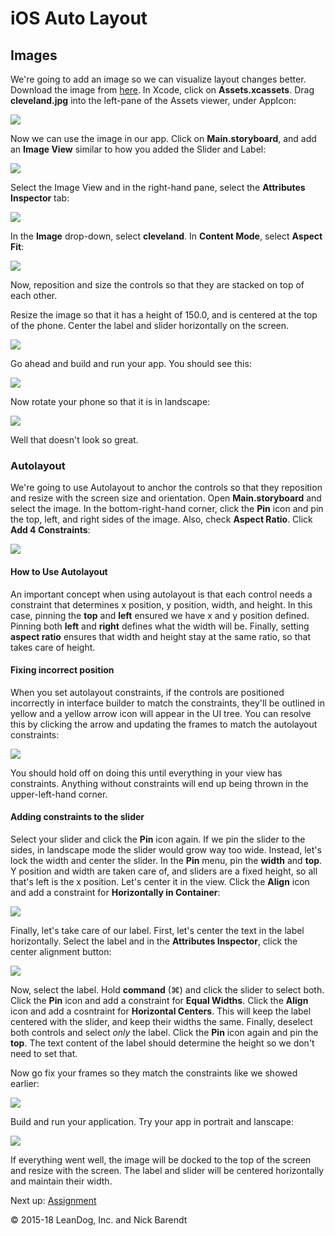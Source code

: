 # iOS Auto Layout

## Images

We're going to add an image so we can visualize layout changes better. Download the image from [here](Images/cleveland.jpg). In Xcode, click on **Assets.xcassets**. Drag **cleveland.jpg** into the left-pane of the Assets viewer, under AppIcon:

![](Images/assets_logo.png)

Now we can use the image in our app. Click on **Main.storyboard**, and add an **Image View** similar to how you added the Slider and Label:

![](Images/image_added.png)

Select the Image View and in the right-hand pane, select the **Attributes Inspector** tab:

![](Images/image_attributes.png)

In the **Image** drop-down, select **cleveland**. In **Content Mode**, select **Aspect Fit**:

![](Images/set_image_attributes.png)

Now, reposition and size the controls so that they are stacked on top of each other.

Resize the image so that it has a height of 150.0, and is centered at the top of the phone.
Center the label and slider horizontally on the screen.

![](Images/move_controls.gif)

Go ahead and build and run your app. You should see this:

![](Images/portrait.png)

Now rotate your phone so that it is in landscape:

![](Images/landscape.png)

Well that doesn't look so great. 

### Autolayout

We're going to use Autolayout to anchor the controls so that they reposition and resize with the screen size and orientation. Open **Main.storyboard** and select the image. In the bottom-right-hand corner, click the **Pin** icon and pin the top, left, and right sides of the image. Also, check **Aspect Ratio**. Click **Add 4 Constraints**:

![](Images/pin_image.gif)

#### How to Use Autolayout

An important concept when using autolayout is that each control needs a constraint that determines x position, y position, width, and height. In this case, pinning the **top** and **left** ensured we have x and y position defined. Pinning both **left** and **right** defines what the width will be. Finally, setting **aspect ratio** ensures that width and height stay at the same ratio, so that takes care of height.

#### Fixing incorrect position

When you set autolayout constraints, if the controls are positioned incorrectly in interface builder to match the constraints, they'll be outlined in yellow and a yellow arrow icon will appear in the UI tree. You can resolve this by clicking the arrow and updating the frames to match the autolayout constraints:

![](Images/updating_frames.gif)

You should hold off on doing this until everything in your view has constraints. Anything without constraints will end up being thrown in the upper-left-hand corner.

#### Adding constraints to the slider

Select your slider and click the **Pin** icon again. If we pin the slider to the sides, in landscape mode the slider would grow way too wide. Instead, let's lock the width and center the slider. In the **Pin** menu, pin the **width** and **top**. Y position and width are taken care of, and sliders are a fixed height, so all that's left is the x position. Let's center it in the view. Click the **Align** icon and add a constraint for **Horizontally in Container**:

![](Images/center_horizontally.gif)

Finally, let's take care of our label. First, let's center the text in the label horizontally. Select the label and in the **Attributes Inspector**, click the center alignment button:

![](Images/center_text.png)

Now, select the label. Hold **command** (⌘) and click the slider to select both. Click the **Pin** icon and add a constraint for **Equal Widths**. Click the **Align** icon and add a cosntraint for **Horizontal Centers**. This will keep the label centered with the slider, and keep their widths the same. Finally, deselect both controls and select *only* the label. Click the **Pin** icon again and pin the **top**. The text content of the label should determine the height so we don't need to set that.

Now go fix your frames so they match the constraints like we showed earlier:

![](Images/updating_frames.gif)

Build and run your application. Try your app in portrait and lanscape:

![](Images/with_constraints.gif)

If everything went well, the image will be docked to the top of the screen and resize with the screen. The label and slider will be centered horizontally and maintain their width.

Next up: [Assignment](../08.5_Assignment/README.md)

&copy; 2015-18 LeanDog, Inc. and Nick Barendt
